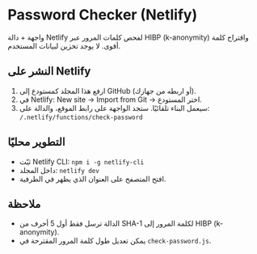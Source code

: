 # Password Checker (Netlify)

واجهة + دالة Netlify لفحص كلمات المرور عبر HIBP (k-anonymity) واقتراح كلمة أقوى.
لا يوجد تخزين لبيانات المستخدم.

## النشر على Netlify
1. ارفع هذا المجلد كمستودع إلى GitHub (أو اربطه من جهازك).
2. في Netlify: New site -> Import from Git -> اختر المستودع.
3. سيعمل البناء تلقائيًا. ستجد الواجهة على رابط الموقع، والدالة على:
   `/.netlify/functions/check-password`

## التطوير محليًا
- ثبّت Netlify CLI: `npm i -g netlify-cli`
- داخل المجلد: `netlify dev`
- افتح المتصفح على العنوان الذي يظهر في الطرفية.

## ملاحظة
- الدالة ترسل فقط أول 5 أحرف من SHA-1 لكلمة المرور إلى HIBP (k-anonymity).
- يمكن تعديل طول كلمة المرور المقترحة في `check-password.js`.